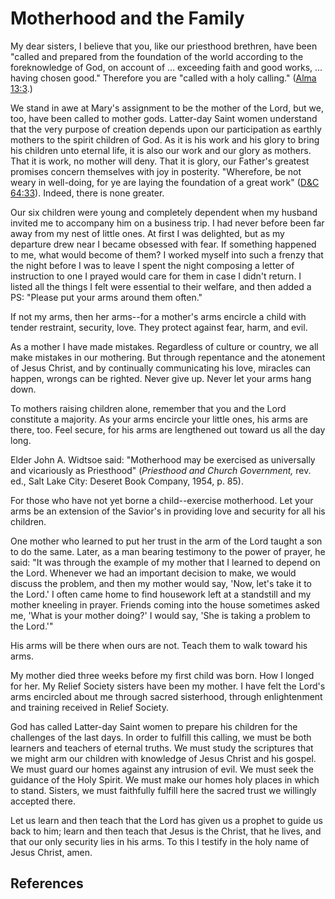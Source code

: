 # Motherhood and the Family

My dear sisters, I believe that you, like our priesthood brethren, have been
"called and prepared from the foundation of the world according to the
foreknowledge of God, on account of ... exceeding faith and good works, ... having
chosen good." Therefore you are "called with a holy calling." ([Alma
13:3](/scriptures/bofm/alma/13.3?lang=eng#2).)

We stand in awe at Mary's assignment to be the mother of the Lord, but we,
too, have been called to mother gods. Latter-day Saint women understand that
the very purpose of creation depends upon our participation as earthly mothers
to the spirit children of God. As it is his work and his glory to bring his
children unto eternal life, it is also our work and our glory as mothers. That
it is work, no mother will deny. That it is glory, our Father's greatest
promises concern themselves with joy in posterity. "Wherefore, be not weary in
well-doing, for ye are laying the foundation of a great work" ([D&amp;C
64:33](/scriptures/dc-testament/dc/64.33?lang=eng#32)). Indeed, there is none
greater.

Our six children were young and completely dependent when my husband invited
me to accompany him on a business trip. I had never before been far away from
my nest of little ones. At first I was delighted, but as my departure drew
near I became obsessed with fear. If something happened to me, what would
become of them? I worked myself into such a frenzy that the night before I was
to leave I spent the night composing a letter of instruction to one I prayed
would care for them in case I didn't return. I listed all the things I felt
were essential to their welfare, and then added a PS: "Please put your arms
around them often."

If not my arms, then her arms--for a mother's arms encircle a child with
tender restraint, security, love. They protect against fear, harm, and evil.

As a mother I have made mistakes. Regardless of culture or country, we all
make mistakes in our mothering. But through repentance and the atonement of
Jesus Christ, and by continually communicating his love, miracles can happen,
wrongs can be righted. Never give up. Never let your arms hang down.

To mothers raising children alone, remember that you and the Lord constitute a
majority. As your arms encircle your little ones, his arms are there, too.
Feel secure, for his arms are lengthened out toward us all the day long.

Elder John A. Widtsoe said: "Motherhood may be exercised as universally and
vicariously as Priesthood" (_Priesthood and Church Government,_ rev. ed., Salt
Lake City: Deseret Book Company, 1954, p. 85).

For those who have not yet borne a child--exercise motherhood. Let your arms
be an extension of the Savior's in providing love and security for all his
children.

One mother who learned to put her trust in the arm of the Lord taught a son to
do the same. Later, as a man bearing testimony to the power of prayer, he
said: "It was through the example of my mother that I learned to depend on the
Lord. Whenever we had an important decision to make, we would discuss the
problem, and then my mother would say, 'Now, let's take it to the Lord.' I
often came home to find housework left at a standstill and my mother kneeling
in prayer. Friends coming into the house sometimes asked me, 'What is your
mother doing?' I would say, 'She is taking a problem to the Lord.'"

His arms will be there when ours are not. Teach them to walk toward his arms.

My mother died three weeks before my first child was born. How I longed for
her. My Relief Society sisters have been my mother. I have felt the Lord's
arms encircled about me through sacred sisterhood, through enlightenment and
training received in Relief Society.

God has called Latter-day Saint women to prepare his children for the
challenges of the last days. In order to fulfill this calling, we must be both
learners and teachers of eternal truths. We must study the scriptures that we
might arm our children with knowledge of Jesus Christ and his gospel. We must
guard our homes against any intrusion of evil. We must seek the guidance of
the Holy Spirit. We must make our homes holy places in which to stand.
Sisters, we must faithfully fulfill here the sacred trust we willingly
accepted there.

Let us learn and then teach that the Lord has given us a prophet to guide us
back to him; learn and then teach that Jesus is the Christ, that he lives, and
that our only security lies in his arms. To this I testify in the holy name of
Jesus Christ, amen.

## References


